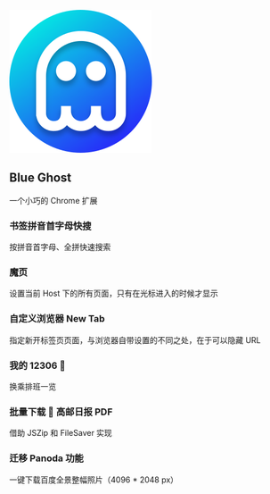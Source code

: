 ![BlueGhost](./static/img/icon.svg)

## Blue Ghost

一个小巧的 Chrome 扩展

### 书签拼音首字母快搜

按拼音首字母、全拼快速搜索

### 魔页

设置当前 Host 下的所有页面，只有在光标进入的时候才显示

### 自定义浏览器 New Tab

指定新开标签页页面，与浏览器自带设置的不同之处，在于可以隐藏 URL

### 我的 12306 🚄

换乘排班一览

### 批量下载 📰 高邮日报 PDF

借助 JSZip 和 FileSaver 实现

### 迁移 Panoda 功能

一键下载百度全景整幅照片（4096 * 2048 px）